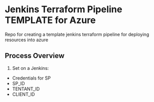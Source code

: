 # Jenkins Terraform Pipeline TEMPLATE for Azure 
Repo for creating a template jenkins terraform pipeline for deploying resources into azure

## Process Overview
 1. Set on a Jenkins:
 
  - Credentials for SP
  - SP_ID
  - TENTANT_ID
  - CLIENT_ID
  
